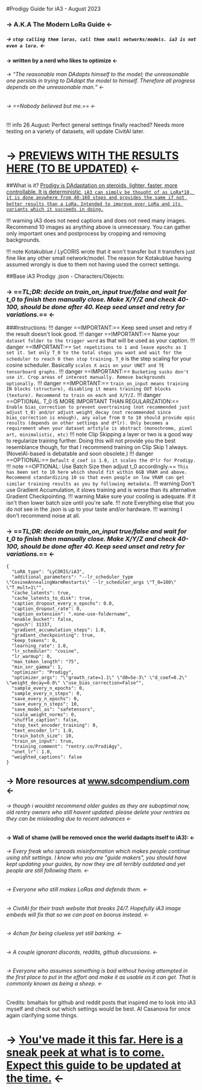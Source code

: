 #Prodigy Guide for iA3 - August 2023 
### -> A.K.A The Modern LoRa Guide <-
##### -> ```stop calling them loras, call them small networks/models. ia3 is not even a lora.``` <-
#### -> written by a nerd who likes to optimize <-
###### -> “The reasonable man DAdapts himself to the model; the unreasonable one persists in trying to DAdapt the model to himself. Therefore all progress depends on the unreasonable man.“ <-
###### -> ==Nobody believed but me.== <-
!!! info 26 August: Perfect general settings finally reached? Needs more testing on a variety of datasets, will update CivitAI later.

# -> [PREVIEWS WITH THE RESULTS HERE (TO BE UPDATED)](https://civitai.com/user/ia3forchads/models) <-

##What is it?
[Prodigy is DAdaptation on steroids, lighter, faster, more controllable. It is deterministic.](https://github.com/konstmish/prodigy)
[```iA3 can simply be thought of as LoRa*10, it is done anywhere from 40-160 steps and provides the same if not better results than a LoRa.``` ```Intended to improve over LoRa and its variants which it succeeds in doing.```](https://huggingface.co/docs/peft/conceptual_guides/ia3)

!!! warning iA3 does not need captions and does not need many images. Recommend 10 images as anything above is unnecessary. You can gather only important ones and postprocess by cropping and removing backgrounds.

!!! note Kotakublue / LyCORIS wrote that it  won't transfer but it transfers just fine like any other small network/model. The reason for Kotakublue having assumed wrongly is due to them not having used the correct settings.


##Base iA3 Prodigy .json - Characters/Objects:
### -> ==*TL;DR: decide on train_on_input true/false and wait for t_0 to finish then manually close. Make X/Y/Z and check 40-100, should be done after 40. Keep seed unset and retry for variations.*== <-
###Instructions:
!!! danger ==IMPORTANT:== Keep seed unset and retry if the result doesn't look good.
!!! danger ==IMPORTANT:== Name your ```dataset folder to the trigger word``` as that will be used as your caption.
!!! danger ==IMPORTANT:== ```Set repetitions to 1 and leave epochs as I set it. Set only T_0 to the total steps you want and wait for the scheduler to reach 0 then stop training.``` ```T_0``` is the step scaling for your cosine scheduler. Basically ```scales X axis on your UNET and TE tensorboard graphs.```
!!! danger ==IMPORTANT:== ```Bucketing sucks don't use it. Crop areas of interest manually. Remove backgrounds optionally.```
!!! danger ==IMPORTANT:== ```train_on_input means training IN blocks (structure), disabling it means training OUT blocks (texture). Recommend to train on each and X/Y/Z.```
!!! danger  ==OPTIONAL. T_0 IS MORE IMPORTANT THAN REGULARIZATION:== ```Enable bias_correction to prevent overtraining (not recommended just adjust t_0) and/or adjust weight_decay (not recommended since bias_correction is enough), any value from 0 to 10 should provide epic results (depends on other settings and d*lr). Only becomes a requirement when your dataset artstyle is abstract (monochrome, pixel art, minimalistic, etc)```
!!! note Clip Skipping a layer or two is a good way to regularize training further. Doing this will not provide you the best resemblance though, for that I recommend training on Clip Skip 1 always. (NovelAI-based is debatable and soon obsolete.)
!!! danger ==OPTIONAL:== ```Default d_coef is 1.0, it scales the d*lr for Prodigy.```
!!! note ==OPTIONAL: Use Batch Size then adjust t_0 accordingly.== ```This has been set to 10 here which should fit within 6GB VRAM and above. Recommend standardizing 10 so that even people on low VRAM can get similar training results as you by following metadata.```
!!! warning Don't use Gradient Accumulation, it slows training and is worse than its alternative Gradient Checkpointing.
!!! warning Make sure your cooling is adequate. If it isn't then lower batch size until you're safe.
!!! note Everything else that you do not see in the .json is up to your taste and/or hardware.
!!! warning I don't recommend noise at all.
### -> ==*TL;DR: decide on train_on_input true/false and wait for t_0 to finish then manually close. Make X/Y/Z and check 40-100, should be done after 40. Keep seed unset and retry for variations.*== <-
```
{
  "LoRA_type": "LyCORIS/iA3",
  "additional_parameters": "--lr_scheduler_type \"CosineAnnealingWarmRestarts\" --lr_scheduler_args \"T_0=100\" \"T_mult=1\"",
  "cache_latents": true,
  "cache_latents_to_disk": true,
  "caption_dropout_every_n_epochs": 0.0,
  "caption_dropout_rate": 0,
  "caption_extension": ".none-use-foldername",
  "enable_bucket": false,
  "epoch": 31337,
  "gradient_accumulation_steps": 1.0,
  "gradient_checkpointing": true,
  "keep_tokens": 0,
  "learning_rate": 1.0,
  "lr_scheduler": "cosine",
  "lr_warmup": 0,
  "max_token_length": "75",
  "min_snr_gamma": 1,
  "optimizer": "Prodigy",
  "optimizer_args": "\"growth_rate=1.1\" \"d0=5e-3\" \"d_coef=0.2\" \"weight_decay=0.0\" \"use_bias_correction=False"",
  "sample_every_n_epochs": 0,
  "sample_every_n_steps": 0,
  "save_every_n_epochs": 0,
  "save_every_n_steps": 10,
  "save_model_as": "safetensors",
  "scale_weight_norms": 0,
  "shuffle_caption": false,
  "stop_text_encoder_training": 0,
  "text_encoder_lr": 1.0,
  "train_batch_size": 10,
  "train_on_input": true,
  "training_comment": "rentry.co/ProdiAgy",
  "unet_lr": 1.0,
  "weighted_captions": false
}
```

## -> More resources at www.sdcompendium.com <- 
###### -> though i wouldnt recommend older guides as they are suboptimal now, old rentry owners who still havent updated: please delete your rentries as they can be misleading due to recent advances <- 

#### -> Wall of shame (will be removed once the world dadapts itself to iA3): <-
###### -> Every freak who spreads misinformation which makes people continue using shit settings. I know who you are "guide makers", you should have kept updating your guides, by now they are all terribly outdated and yet people are still following them. <-
###### -> Everyone who still makes LoRas and defends them. <-
###### -> CivitAI for their trash website that breaks 24/7. Hopefully iA3 image embeds will fix that so we can post on boorus instead. <-
###### -> 4chan for being clueless yet still barking. <-
###### -> A couple ignorant discords, reddits, github discussions. <-
###### -> Everyone who assumes something is bad without having attempted in the first place to put in the effort and make it as usable as it can get. That is commonly known as being a sheep. <-

Credits: 
bmaltais for github and  reddit posts that inspired me to look into iA3 myself and check out which settings would be best.
AI Casanova for once again clarifying some things.


# -> [You've made it this far. Here is a sneak peek at what is to come. Expect this guide to be updated at the time.](https://github.com/lucidrains/perfusion-pytorch) <-